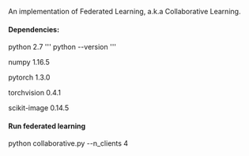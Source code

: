 An implementation of Federated Learning, a.k.a Collaborative Learning.

#### Dependencies:

python 2.7
'''
python --version
'''

numpy 1.16.5

pytorch 1.3.0

torchvision 0.4.1

scikit-image 0.14.5

#### Run federated learning

python collaborative.py --n_clients 4
